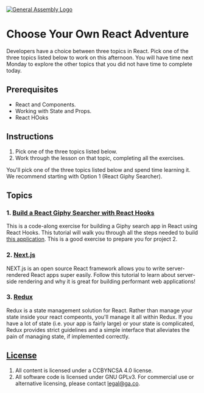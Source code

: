 [![General Assembly Logo](https://camo.githubusercontent.com/1a91b05b8f4d44b5bbfb83abac2b0996d8e26c92/687474703a2f2f692e696d6775722e636f6d2f6b6538555354712e706e67)](https://generalassemb.ly/education/web-development-immersive)

# Choose Your Own React Adventure

Developers have a choice between three topics in React. Pick one of the
three topics listed below to work on this afternoon. You will have time next Monday to explore the other topics 
that you did not have time to complete today.

## Prerequisites

- React and Components.
- Working with State and Props.
- React HOoks

## Instructions

1. Pick one of the three topics listed below.
1. Work through the lesson on that topic, completing all the exercises.

You'll pick one of the three topics listed below and spend time learning it. 
We recommend starting with Option 1 (React Giphy Searcher).

## Topics

### 1. [Build a React Giphy Searcher with React Hooks](https://git.generalassemb.ly/seir-323/react-giphy-searcher)
This is a code-along exercise for building a Giphy search app in React using React Hooks. This tutorial will walk you through all the steps needed to build [this application](https://react-giphy-searcher.herokuapp.com/). This is a good exercise to prepare you for project 2.

### 2. [Next.js](https://git.generalassemb.ly/seir-323/nextJS)
NEXT.js is an open source React framework allows you to write server-rendered React apps super easily. Follow this tutorial to learn about server-side rendering and why it is great for building performant web applications!

### 3. [Redux](https://git.generalassemb.ly/seir-323/react-redux)

Redux is a state management solution for React. Rather than manage your state
inside your react compeonts, you'll manage it all within Redux. If you have a
lot of state (i.e. your app is fairly large) or your state is complicated, Redux
provides strict guidelines and a simple interface that alleviates the pain of
managing state, if implemented correctly.

## [License](LICENSE)

1. All content is licensed under a CC­BY­NC­SA 4.0 license.
1. All software code is licensed under GNU GPLv3. For commercial use or
   alternative licensing, please contact legal@ga.co.
